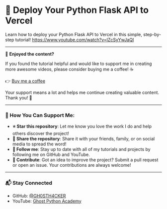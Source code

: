 # 🚀 Deploy Your Python Flask API to Vercel

Learn how to deploy your Python Flask API to Vercel in this simple, step-by-step tutorial!
https://www.youtube.com/watch?v=IZcSyYwJaQI

---

💖 **Enjoyed the content?**

If you found the tutorial helpful and would like to support me in creating more awesome videos, please consider buying me a coffee! ☕

👉 [Buy me a coffee](https://buymeacoffee.com/dimuthdezoysa)  

Your support means a lot and helps me continue creating valuable content. Thank you! 🙏

---

### 🌟 How You Can Support Me:

- **⭐ Star this repository**: Let me know you love the work I do and help others discover the project!
- **🔗 Share the repository**: Share it with your friends, family, or on social media to spread the word!
- **👀 Follow me**: Stay up to date with all of my tutorials and projects by following me on GitHub and YouTube.
- **🤝 Contribute**: Got an idea to improve the project? Submit a pull request or open an issue. Your contributions are always welcome!

---

### 📬 Stay Connected

- GitHub: [@GH0STH4CKER](https://github.com/GH0STH4CKER)
- YouTube: [Ghost Python Academy](https://www.youtube.com/@ghostacademy)

